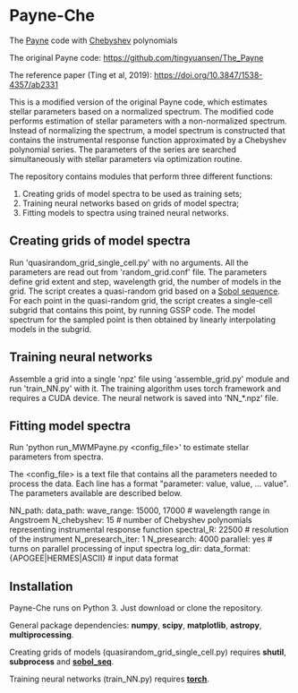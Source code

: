 # Payne-Che
The [Payne](https://en.wikipedia.org/wiki/Cecilia_Payne-Gaposchkin) code with [Chebyshev](https://en.wikipedia.org/wiki/Pafnuty_Chebyshev) polynomials

The original Payne code: https://github.com/tingyuansen/The_Payne

The reference paper (Ting et al, 2019): https://doi.org/10.3847/1538-4357/ab2331

This is a modified version of the original Payne code, which estimates stellar parameters based on a normalized spectrum. The modified code 
performs estimation of stellar parameters with a non-normalized spectrum. Instead of normalizing the spectrum, a model spectrum is constructed
that contains the instrumental response function approximated by a Chebyshev polynomial series. The parameters
of the series are searched simultaneously with stellar parameters via optimization routine.

The repository contains modules that perform three different functions:
1. Creating grids of model spectra to be used as training sets;
2. Training neural networks based on grids of model spectra;
3. Fitting models to spectra using trained neural networks.

## Creating grids of model spectra

Run 'quasirandom_grid_single_cell.py' with no arguments. All the parameters are read out from 'random_grid.conf' file.
The parameters define grid extent and step, wavelength grid, the number of models in the grid. The script creates a
quasi-random grid based on a [Sobol sequence](https://en.wikipedia.org/wiki/Sobol_sequence). For each point in the
quasi-random grid, the script creates a single-cell subgrid that contains this point, by running GSSP code. The model
spectrum for the sampled point is then obtained by linearly interpolating models in the subgrid.

## Training neural networks

Assemble a grid into a single 'npz' file using 'assemble_grid.py' module and run 'train_NN.py' with it. The training algorithm 
uses torch framework and requires a CUDA device. The neural network is saved into 'NN_\*.npz' file.

## Fitting model spectra
Run 'python run_MWMPayne.py <config_file>' to estimate stellar parameters from spectra.

The <config_file> is a text file that contains all the parameters needed to process the data.
Each line has a format "parameter: value, value, ... value". The parameters available are
described below.

NN_path: <path to the neural network file>
data_path: <path to the directory with input data>
wave_range: 15000, 17000 # wavelength range in Angstroem
N_chebyshev: 15 # number of Chebyshev polynomials representing instrumental response function
spectral_R: 22500 # resolution of the instrument
N_presearch_iter: 1
N_presearch: 4000
parallel: yes # turns on parallel processing of input spectra
log_dir: <path to the directory where logging data will be saved during processing>
data_format: {APOGEE|HERMES|ASCII} # input data format


## Installation

Payne-Che runs on Python 3. Just download or clone the repository.

General package dependencies: **numpy**, **scipy**, **matplotlib**, **astropy**, **multiprocessing**.

Creating grids of models (quasirandom_grid_single_cell.py) requires **shutil**, **subprocess** and [**sobol_seq**](https://github.com/naught101/sobol_seq).

Training neural networks (train_NN.py) requires [**torch**](https://pytorch.org/).




